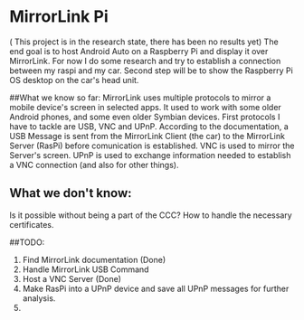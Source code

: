 # MirrorLink Pi
( This project is in the research state, there has been no results yet) 
The end goal is to host Android Auto on a Raspberry Pi and display it over MirrorLink. For now I do some research and try to establish a connection between my raspi and my car. Second step will be to show the Raspberry Pi OS desktop on the car's head unit.

##What we know so far:
MirrorLink uses multiple protocols to mirror a mobile device's screen in selected apps. It used to work with some older Android phones, and some even older Symbian devices.
First protocols I have to tackle are USB, VNC and UPnP. According to the documentation, a USB Message is sent from the MirrorLink Client (the car) to the MirrorLink Server (RasPi) before comunication is established.
VNC is used to mirror the Server's screen.
UPnP is used to exchange information needed to establish a VNC connection (and also for other things).

## What we don't know:
Is it possible without being a part of the CCC? 
How to handle the necessary certificates.

##TODO:
1. Find MirrorLink documentation (Done)
2. Handle MirrorLink USB Command
3. Host a VNC Server (Done)
4. Make RasPi into a UPnP device and save all UPnP messages for further analysis.
5. 
